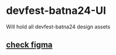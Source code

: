 # devfest-batna24-UI
Will hold all devfest-batna24 design assets
## [check figma](https://www.figma.com/design/aHD0Fpe9Re5AHIH2ZJnhvf/GDG_Devfest_Batna?node-id=0-1&t=qJLYndFjCvEBLHSd-1)
